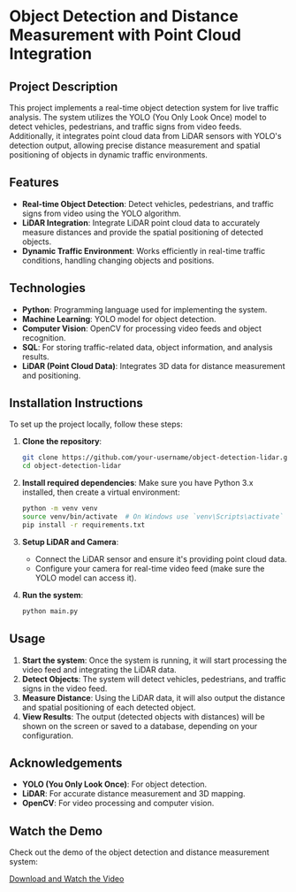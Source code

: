 # Object Detection and Distance Measurement with Point Cloud Integration

## Project Description
This project implements a real-time object detection system for live traffic analysis. The system utilizes the YOLO (You Only Look Once) model to detect vehicles, pedestrians, and traffic signs from video feeds. Additionally, it integrates point cloud data from LiDAR sensors with YOLO's detection output, allowing precise distance measurement and spatial positioning of objects in dynamic traffic environments.

## Features
- **Real-time Object Detection**: Detect vehicles, pedestrians, and traffic signs from video using the YOLO algorithm.
- **LiDAR Integration**: Integrate LiDAR point cloud data to accurately measure distances and provide the spatial positioning of detected objects.
- **Dynamic Traffic Environment**: Works efficiently in real-time traffic conditions, handling changing objects and positions.

## Technologies
- **Python**: Programming language used for implementing the system.
- **Machine Learning**: YOLO model for object detection.
- **Computer Vision**: OpenCV for processing video feeds and object recognition.
- **SQL**: For storing traffic-related data, object information, and analysis results.
- **LiDAR (Point Cloud Data)**: Integrates 3D data for distance measurement and positioning.

## Installation Instructions
To set up the project locally, follow these steps:

1. **Clone the repository**:
   ```bash
   git clone https://github.com/your-username/object-detection-lidar.git
   cd object-detection-lidar
   ```

2. **Install required dependencies**:
   Make sure you have Python 3.x installed, then create a virtual environment:
   ```bash
   python -m venv venv
   source venv/bin/activate  # On Windows use `venv\Scripts\activate`
   pip install -r requirements.txt
   ```

3. **Setup LiDAR and Camera**: 
   - Connect the LiDAR sensor and ensure it's providing point cloud data.
   - Configure your camera for real-time video feed (make sure the YOLO model can access it).

4. **Run the system**:
   ```bash
   python main.py
   ```

## Usage
1. **Start the system**: Once the system is running, it will start processing the video feed and integrating the LiDAR data.
2. **Detect Objects**: The system will detect vehicles, pedestrians, and traffic signs in the video feed.
3. **Measure Distance**: Using the LiDAR data, it will also output the distance and spatial positioning of each detected object.
4. **View Results**: The output (detected objects with distances) will be shown on the screen or saved to a database, depending on your configuration.

## Acknowledgements
- **YOLO (You Only Look Once)**: For object detection.
- **LiDAR**: For accurate distance measurement and 3D mapping.
- **OpenCV**: For video processing and computer vision.

## Watch the Demo
Check out the demo of the object detection and distance measurement system:

[Download and Watch the Video](https://github.com/Farhin-saiyed/Object-Detection-and-Distance-measurement/output.mp4)
